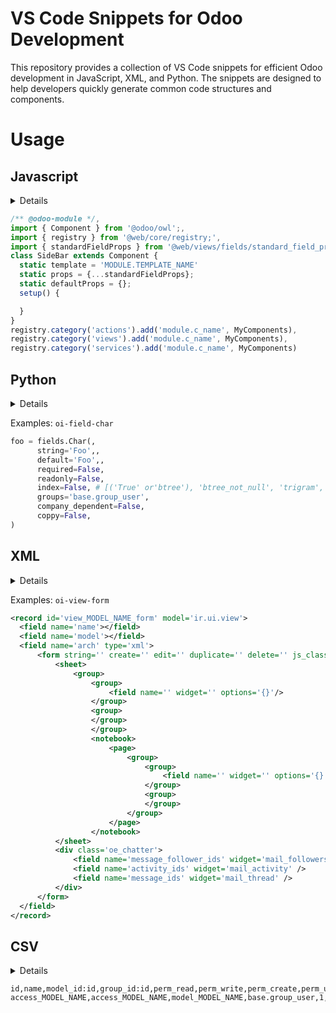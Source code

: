 # VS Code Snippets for Odoo Development

This repository provides a collection of VS Code snippets for efficient Odoo development in JavaScript, XML, and Python. The snippets are designed to help developers quickly generate common code structures and components.

# Usage

## Javascript

<details>

| Prefix | Description    |
| ------ | -------------- |
| `cl`   | Console log.   |
| `f`    | Function.      |
| `af`   | Arow Function. |

| Prefix                     | Description                                   |
| -------------------------- | --------------------------------------------- |
| `o-template` or `template` | Creates templates OWL.                        |
| `oi-component`             | Creates an import for OWL components in Odoo. |
| `oi-lifecyle`              | Imports OWL component lifecycle methods.      |
| `oi-registry`              | Imports the OWL registry.                     |
| `oi-translate`             | Imports the OWL translation function.         |
| `oi-memoize`               | Imports the memoize function.                 |
| `oi-browser`               | Imports the OWL browser utility.              |
| `oi-lifecyle-hooks`        | Imports lifecycle hooks.                      |
| `oi-other-hooks`           | Imports Utils hooks.                          |
| `oi-hooks-owst`            | onWillStart hook for async setup.             |
| `oi-hooks-owr`             | onWillRender hook for pre-render actions.     |
| `oi-hooks-or`              | onRendered hook for post-render actions.      |
| `oi-hooks-omt`             | onMounted hook for component mount actions.   |
| `oi-hooks-oup`             | onWillUpdateProps hook for prop updates.      |
| `oi-hooks-owp`             | onWillPatch hook before DOM patching.         |
| `oi-hooks-op`              | onPatched hook after DOM patching.            |
| `oi-hooks-owum`            | onWillUnmount hook before component unmounts. |
| `oi-hooks-owdt`            | onWillDestroy hook before component cleanup.  |
| `oi-hooks-oe`              | onError hook for error handling.              |
| `.....................`    | ....................                          |

</details>

```javascript
/** @odoo-module */,
import { Component } from '@odoo/owl';,
import { registry } from '@web/core/registry;',
import { standardFieldProps } from '@web/views/fields/standard_field_props';,
class SideBar extends Component {
  static template = 'MODULE.TEMPLATE_NAME'
  static props = {...standardFieldProps};
  static defaultProps = {};
  setup() {

  }
}
registry.category('actions').add('module.c_name', MyComponents),
registry.category('views').add('module.c_name', MyComponents),
registry.category('services').add('module.c_name', MyComponents)
```

## Python

<details>

| Prefix                            | Description                           |
| --------------------------------- | ------------------------------------- |
| `oi-manifest`                     | Odoo import manifest content          |
| `oi-init`                         | Odoo import manifest content.         |
| `oi-class-model`                  | Odoo import model class template.     |
| `oi-class-transient`              | Odoo import model transient template. |
| `oi-class-abtract`                | Odoo import model abtract template.   |
| `oi-method-{create,write,unlink}` | Create function.                      |
| `oi-method-compute-display-name`  | Display name function.                |
| `oi-depends`                      | Depends Decoration.                   |
| `oi-onchange`                     | Onchange Decoration.                  |
| `oi-field-char`                   | Char field.                           |
| `oi-field-boolean`                | Boolean field.                        |
| `oi-field-integer`                | Integer field.                        |
| `oi-field-float`                  | Float field.                          |
| `oi-field-binary`                 | Binary field.                         |
| `oi-field-html`                   | HTMl field.                           |
| `oi-field-image`                  | Image field.                          |
| `oi-field-monetary`               | Monetary field.                       |
| `oi-field-selection`              | Selection field.                      |
| `oi-field-add-selection`          | Add Selection field.                  |
| `oi-field-text`                   | Text field.                           |
| `oi-field-m2o`                    | Many2one field.                       |
| `oi-field-o2m`                    | One2many field.                       |
| `oi-field-m2m`                    | Many2many field.                      |
| `oi-field-reference`              | Reference field.                      |
| `oi-field-m2o-reference`          | Many2oneReference field.              |
| `oi-field-m2o-related`            | Related field.                        |
| `.....................`           | ....................                  |

</details>

Examples: `oi-field-char`

```python
foo = fields.Char(,
      string='Foo',,
      default='Foo',,
      required=False,
      readonly=False,
      index=False, # [('True' or'btree'), 'btree_not_null', 'trigram', ('None' or 'False')],
      groups='base.group_user',
      company_dependent=False,
      coppy=False,
)
```

## XML

<details>

| Prefix                  | Description                                      |
| ----------------------- | ------------------------------------------------ |
| `oi-view-*`             | Odoo import view ['form','tree','kanban',...]    |
| `oi-action-*`           | Odoo import action ['window','client', 'server'] |
| `.....................` | ....................                             |

</details>

Examples: `oi-view-form`

```xml
<record id='view_MODEL_NAME_form' model='ir.ui.view'>
  <field name='name'></field>
  <field name='model'></field>
  <field name='arch' type='xml'>
      <form string='' create='' edit='' duplicate='' delete='' js_class='' disable_autofocus='1' banner_route='/module/banner'>
          <sheet>
              <group>
                  <group>
                      <field name='' widget='' options='{}'/>
                  </group>
                  <group>
                  </group>
                  </group>
                  <notebook>
                      <page>
                          <group>
                              <group>
                                  <field name='' widget='' options='{}'/>
                              </group>
                              <group>
                              </group>
                          </group>
                      </page>
                  </notebook>
          </sheet>
          <div class='oe_chatter'>
              <field name='message_follower_ids' widget='mail_followers' />
              <field name='activity_ids' widget='mail_activity' />
              <field name='message_ids' widget='mail_thread' />
          </div>
      </form>
  </field>
</record>
```

## CSV

<details>

| Prefix    | Description     |
| --------- | --------------- |
| `oi-odoo` | Odoo import CSV |

</details>

```csv
id,name,model_id:id,group_id:id,perm_read,perm_write,perm_create,perm_unlink
access_MODEL_NAME,access_MODEL_NAME,model_MODEL_NAME,base.group_user,1,0,0,0
```
